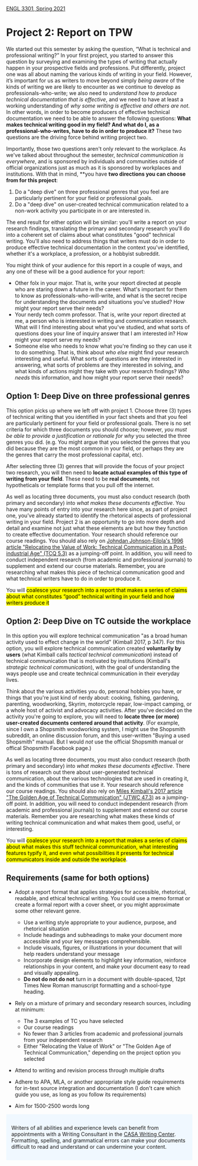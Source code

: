 [ENGL 3301, Spring 2021](index.html)

# Project 2: Report on TPW

We started out this semester by asking the question, “What is technical and professional writing?” In your first project, you started to answer this question by surveying and examining the types of writing that actually happen in your prospective fields and professions. Put differently, project one was all about naming the various kinds of writing in your field. However, it’s important for us as writers to move beyond simply *being aware* of the kinds of writing we are likely to encounter as we continue to develop as professionals-who-write; we also need to *understand how to produce technical documentation that is effective*, and we need to have at least a working understanding of *why some writing is effective and others are not*. In other words, in order to become producers of effective technical documentation we need to be able to answer the following questions: **What makes technical writing good in my field? And what do I, as a professional-who-writes, have to do in order to produce it?** These two questions are the driving force behind writing project two.

Importantly, those two questions aren't only relevant to the workplace. As we've talked about throughout the semester, *technical communication is everywhere*, and is sponsored by individuals and communities outside of official organizations just as much as it is sponsored by workplaces and institutions. With that in mind, **you have **two directions you can choose from for this project**:
1. Do a "deep dive" on three professional genres that you feel are particularly pertinent for your field or professional goals.
2. Do a "deep dive" on user-created technical communication related to a non-work activity you participate in or are interested in.

The end result for either option will be similar: you'll write a report on your research findings, translating the primary and secondary research you'll do into a coherent set of claims about what constitutes "good" technical writing. You'll also need to address things that writers must do in order to produce effective technical documentation in the context you've identified, whether it's a workplace, a profession, or a hobbyist subreddit.

You might think of your audience for this report in a couple of ways, and any one of these will be a good audience for your report:
 - Other folx in your major. That is, write your report directed at people who are staring down a future in the career. What's important for them to know as professionals-who-will-write, and what is the secret recipe for understanding the documents and situations you've studied? How might your report serve their needs?
 - Your nerdy tech comm professor. That is, write your report directed at me, a person who is interested in writing and communication research. What will I find interesting about what you've studied, and what sorts of questions does your line of inquiry answer that I am interested in? How might your report serve my needs?
 - Someone else who needs to know what you're finding so they can use it to do something. That is, think about *who else* might find your research interesting and useful. What sorts of questions are they interested in answering, what sorts of problems are they interested in solving, and what kinds of actions might they take with your research findings? *Who needs* this information, and how might your report serve their needs?

## Option 1: Deep Dive on three professional genres
This option picks up where we left off with project 1. Choose three (3) types of technical writing that you identified in your fact sheets and that you feel are particularly pertinent for your field or professional goals. There is no set criteria for which three documents you should choose; however, *you must be able to provide a justification or rationale for why* you selected the three genres you did. (e.g. You might argue that you selected the genres that you did because they are the most common in your field, or perhaps they are the genres that carry the most professional capital, etc).

After selecting three (3) genres that will provide the focus of your project two research, you will then need to **locate actual examples of this type of writing from your field**. These need to be **real documents**, not hypotheticals or template forms that you pull off the internet.

As well as locating three documents, you must also conduct research (both primary and secondary) into *what makes these documents effective*. You have many points of entry into your research here since, as part of project one, you’ve already started to identify the rhetorical aspects of professional writing in your field. Project 2 is an opportunity to go into more depth and detail and examine not just what these elements are but how they function to create effective documentation. Your research should reference our course readings. You should also rely on [Johndan Johnson-Eilola's 1996 article "Relocating the Value of Work: Technical Communication in a Post-industrial Age" (TCQ 5.3)](https://www.tandfonline.com/doi/abs/10.1207/s15427625tcq0503_1) as a jumping-off point. In addition, you will need to conduct independent research (from academic and professional journals) to supplement and extend our course materials. Remember, you are researching what makes this piece of technical communication good and what technical writers have to do in order to produce it.

You will <mark>coalesce your research into a report that makes a series of claims about what constitutes “good” technical writing in your field and how writers produce it</mark>

## Option 2: Deep Dive on TC outside the workplace
In this option you will explore technical communication "as a broad human activity used to effect change in the world" (Kimball 2017, p 347). For this option, you will explore technical communication created **voluntarily by users** (what Kimball calls *tactical technical communication*) instead of technical communication that is motivated by institutions (Kimball's *strategic technical communication*), with the goal of understanding the ways people use and create technical communication in their everyday lives.

Think about the various activities you do, personal hobbies you have, or things that you're just kind of nerdy about: cooking, fishing, gardening, parenting, woodworking, Skyrim, motorcycle repair, low-impact camping, or a whole host of activist and advocacy activities. After you've decided on the activity you're going to explore, you will need to **locate three (or more) user-created documents centered around that activity**. (For example, since I own a Shopsmith woodworking system, I might use the Shopsmith subreddit, an online discussion forum, and this user-written "Buying a used Shopsmith" manual. But I would *not* use the official Shopsmith manual or offical Shopsmith Facebook page.)

As well as locating three documents, you must also conduct research (both primary and secondary) into *what makes these documents effective*. There is tons of research out there about user-generated technical communication, about the various technologies that are used in creating it, and the kinds of communities that use it. Your research should reference our course readings. You should also rely on [Miles Kimball's 2017 article "The Golden Age of Technical Communication" (JTWC 47.3)](https://journals.sagepub.com/doi/10.1177/0047281616641927) as a jumping-off point. In addition, you will need to conduct independent research (from academic and professional journals) to supplement and extend our course materials. Remember you are researching what makes these kinds of writing technical communication and what makes them good, useful, or interesting.

You will <mark>coalesce your research into a report that makes a series of claims about what makes this stuff technical communication, what interesting features typify it, and even what possibilities it presents for technical communicators inside and outside the workplace</mark>.

## Requirements (same for both options)

- Adopt a report format that applies strategies for accessible, rhetorical, readable, and ethical technical writing. You could use a memo format or create a formal report with a cover sheet, or you might approximate some other relevant genre.
  - Use a writing style appropriate to your audience, purpose, and rhetorical situation
  - Include headings and subheadings to make your document more accessible and your key messages comprehensible.
  - Include visuals, figures, or illustrations in your document that will help readers understand your message
  - Incorporate design elements to highlight key information, reinforce relationships in your content, and make your document easy to read and visually appealing.
  - **Do not do not do not** turn in a document with double-spaced, 12pt Times New Roman manuscript formatting and a school-type heading.

- Rely on a mixture of primary and secondary research sources, including at minimum:
  - The 3 examples of TC you have selected
  - Our course readings
  - No fewer than 3 articles from academic and professional journals from your independent research
  - Either "Relocating the Value of Work" or "The Golden Age of Technical Communication," depending on the project option you selected

- Attend to writing and revision process through multiple drafts
- Adhere to APA, MLA, or another appropriate style guide requirements for in-text source integration and documentation (I don't care which guide you use, as long as you follow its requirements)
- Aim for 1500-2500 words long


<div style="background-color: aliceblue; padding: 1em;">
<p>Writers of all abilities and experience levels can benefit from appointments with a Writing Consultant in the <a href="http://casa.tamucc.edu/wc.php" >CASA Writing Center</a>. Formatting, spelling, and grammatical errors can make your documents difficult to read and understand or can undermine your content.</p>
</div>
